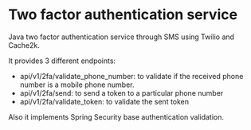 # Two factor authentication service
Java two factor authentication service through SMS using Twilio and Cache2k.

It provides 3 different endpoints:
- api/v1/2fa/validate\_phone\_number: to validate if the received phone number is a mobile phone number.
- api/v1/2fa/send: to send a token to a particular phone number
- api/v1/2fa/validate\_token: to validate the sent token

Also it implements Spring Security base authentication validation.
